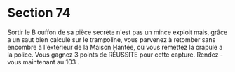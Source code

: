 # Section 74

Sortir le B ouffon de sa pièce secrète n'est pas un mince exploit mais, grâce a un saut bien
calculé sur le trampoline, vous parvenez à retomber sans encombre à l'extérieur de la
Maison Hantée, où vous remettez la crapule a la police. Vous gagnez 3 points de
RÉUSSITE pour cette capture. Rendez -vous maintenant au  103 .